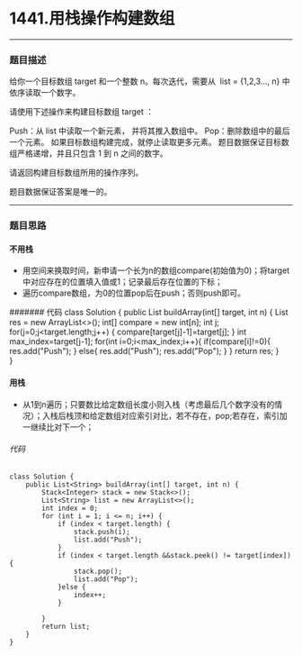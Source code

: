 # 1441.用栈操作构建数组
---
### 题目描述

给你一个目标数组 target 和一个整数 n。每次迭代，需要从  list = {1,2,3..., n} 中依序读取一个数字。

请使用下述操作来构建目标数组 target ：

Push：从 list 中读取一个新元素， 并将其推入数组中。
Pop：删除数组中的最后一个元素。
如果目标数组构建完成，就停止读取更多元素。
题目数据保证目标数组严格递增，并且只包含 1 到 n 之间的数字。

请返回构建目标数组所用的操作序列。

题目数据保证答案是唯一的。

---
### 题目思路

#### 不用栈
* 用空间来换取时间，新申请一个长为n的数组compare(初始值为0)；将target中对应存在的位置填入值或1；记录最后存在位置的下标；
* 遍历compare数组，为0的位置pop后在push；否则push即可。

####### 代码
	class Solution {
    	public List<String> buildArray(int[] target, int n) {
        	List <String> res = new ArrayList<>();
        	int[] compare = new int[n];
        	int j;
        	for(j=0;j<target.length;j++) {
        	    compare[target[j]-1]=target[j];
        	}
        	int max_index=target[j-1];
        	for(int i=0;i<max_index;i++){
        	    if(compare[i]!=0){
        	        res.add("Push");
        	    }
        	    else{
        	        res.add("Push");
        	        res.add("Pop");
        	    }
        	}
        	return res;
    	}	
	}

#### 用栈
* 从1到n遍历；只要数比给定数组长度小则入栈（考虑最后几个数字没有的情况）；入栈后栈顶和给定数组对应索引对比，若不存在，pop;若存在，索引加一继续比对下一个；
###### 代码
	class Solution {
    	public List<String> buildArray(int[] target, int n) {
        	Stack<Integer> stack = new Stack<>();
        	List<String> list = new ArrayList<>();
        	int index = 0;
        	for (int i = 1; i <= n; i++) {
            	if (index < target.length) {
            	    stack.push(i);
            	    list.add("Push");
            	}
            	if (index < target.length &&stack.peek() != target[index]) {
	                stack.pop();
	                list.add("Pop");
	            }else {
	                index++;
	            }

	        }
	        return list;
	    }
	}

